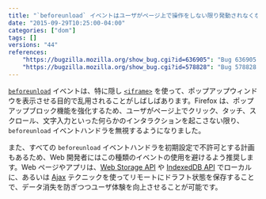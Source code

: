 ```yaml
---
title: "`beforeunload` イベントはユーザがページ上で操作をしない限り発動されなくなりました"
date: "2015-09-29T10:25:00-04:00"
categories: ["dom"]
tags: []
versions: "44"
references:
    "https://bugzilla.mozilla.org/show_bug.cgi?id=636905": "Bug 636905 - Don't allow onbeforeunload dialog unless I have interacted with the page"
    "https://bugzilla.mozilla.org/show_bug.cgi?id=578828": "Bug 578828 - Default to not allowing onbeforeunload dialogs"
---
```

[`beforeunload`](https://developer.mozilla.org/ja/docs/Web/Events/beforeunload) イベントは、特に隠し [`<iframe>`](https://developer.mozilla.org/ja/docs/Web/HTML/Element/iframe) を使って、ポップアップウィンドウを表示させる目的で乱用されることがしばしばあります。Firefox は、ポップアップブロック機能を強化するため、ユーザがページ上でクリック、タッチ、スクロール、文字入力といった何らかのインタラクションを起こさない限り、`beforeunload` イベントハンドラを無視するようになりました。

また、すべての `beforeunload` イベントハンドラを初期設定で不許可とする計画もあるため、Web 開発者にはこの種類のイベントの使用を避けるよう推奨します。Web ページやアプリは、[Web Storage API](https://developer.mozilla.org/ja/docs/Web/API/Web_Storage_API) や [IndexedDB API](https://developer.mozilla.org/ja/docs/Web/API/IndexedDB_API) でローカルに、あるいは [Ajax](https://developer.mozilla.org/ja/docs/Ajax) テクニックを使ってリモートにドラフト状態を保存することで、データ消失を防ぎつつユーザ体験を向上させることが可能です。
